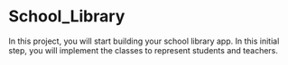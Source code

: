 # School_Library
In this project, you will start building your school library app. In this initial step, you will implement the classes to represent students and teachers.
